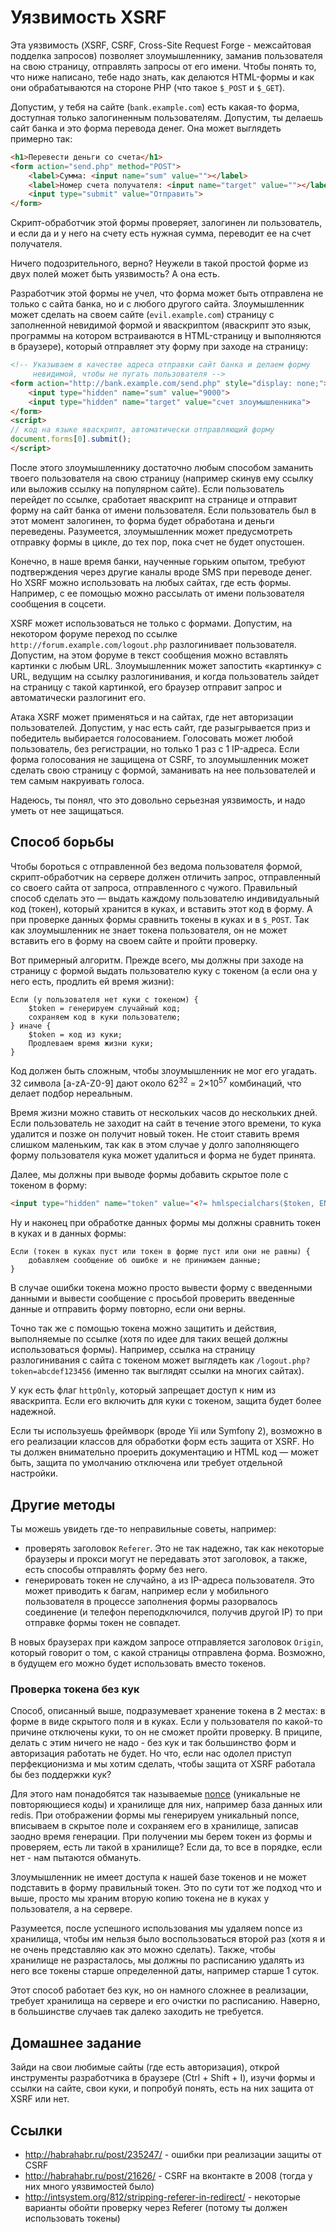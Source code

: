 # Уязвимость XSRF

Эта уязвимость (XSRF, CSRF, Cross-Site Request Forge - межсайтовая подделка запросов) позволяет злоумышленнику, заманив пользователя на свою страницу, отправлять запросы от его имени. Чтобы понять то, что ниже написано, тебе надо знать, как делаются HTML-формы и как они обрабатываются на стороне PHP (что такое `$_POST` и `$_GET`).

Допустим, у тебя на сайте (`bank.example.com`) есть какая-то форма, доступная только залогиненным пользователям. Допустим, ты делаешь сайт банка и это форма перевода денег. Она может выглядеть примерно так: 

```html
<h1>Перевести деньги со счета</h1>
<form action="send.php" method="POST">
    <label>Сумма: <input name="sum" value=""></label>
    <label>Номер счета получателя: <input name="target" value=""></label>
    <input type="submit" value="Отправить">
</form>
```

Скрипт-обработчик этой формы проверяет, залогинен ли пользователь, и если да и у него на счету есть нужная сумма, переводит ее на счет получателя.

Ничего подозрительного, верно? Неужели в такой простой форме из двух полей может быть уязвимость? А она есть.

Разработчик этой формы не учел, что форма может быть отправлена не только с сайта банка, но и с любого другого сайта. Злоумышленник может сделать на своем сайте (`evil.example.com`) страницу с заполненной невидимой формой и яваскриптом (яваскрипт это язык, программы на котором встраиваются в HTML-страницу и выполняются в браузере), который отправляет эту форму при заходе на страницу:

```html
<!-- Указываем в качестве адреса отправки сайт банка и делаем форму 
     невидимой, чтобы не пугать пользователя -->
<form action="http://bank.example.com/send.php" style="display: none;">
    <input type="hidden" name="sum" value="9000">
    <input type="hidden" name="target" value="счет злоумышленника">
</form>
<script>
// код на языке яваскрипт, автоматически отправляющий форму
document.forms[0].submit();
</script>
```

После этого злоумышленнику достаточно любым способом заманить твоего пользователя на свою страницу (например скинув ему ссылку или выложив ссылку на популярном сайте). Если пользователь перейдет по ссылке, сработает яваскрипт на странице и отправит форму на сайт банка от имени пользователя. Если пользователь был в этот момент залогинен, то форма будет обработана и деньги переведены. Разумеется, злоумышленник может предусмотреть отправку формы в цикле, до тех пор, пока счет не будет опустошен.

Конечно, в наше время банки, наученные горьким опытом, требуют подтверждения через другие каналы вроде SMS при переводе денег. Но XSRF можно использовать на любых сайтах, где есть формы. Например, с ее помощью можно рассылать от имени пользователя сообщения в соцсети.

XSRF может использоваться не только с формами. Допустим, на некотором форуме переход по ссылке `http://forum.example.com/logout.php` разлогинивает пользователя. Допустим, на этом форуме в текст сообщения можно вставлять картинки с любым URL. Злоумышленник может запостить «картинку» с URL, ведущим на ссылку разлогинивания, и когда пользователь зайдет на страницу с такой картинкой, его браузер отправит запрос и автоматически разлогинит его.

Атака XSRF может применяться и на сайтах, где нет авторизации пользователей. Допустим, у нас есть сайт, где разыгрывается приз и победитель выбирается голосованием. Голосовать может любой пользователь, без регистрации, но только 1 раз с 1 IP-адреса. Если форма голосования не защищена от CSRF, то злоумышленник может сделать свою страницу с формой, заманивать на нее пользователей и тем самым накруивать голоса.

Надеюсь, ты понял, что это довольно серьезная уязвимость, и надо уметь от нее защищаться. 

## Способ борьбы

Чтобы бороться с отправленной без ведома пользователя формой, скрипт-обработчик на сервере должен отличить запрос, отправленный со своего сайта от запроса, отправленного с чужого. Правильный способ сделать это — выдать каждому пользователю индивидуальный код (токен), который хранится в куках, и вставить этот код в форму. А при проверке данных формы сравнить токены в куках и в `$_POST`. Так как злоумышленник не знает токена пользователя, он не может вставить его в форму на своем сайте и пройти проверку. 

Вот примерный алгоритм. Прежде всего, мы должны при заходе на страницу с формой выдать пользователю куку с токеном (а если она у него есть, продлить ей время жизни):

```
Если (у пользователя нет куки с токеном) {
    $token = генерируем случайный код;
    сохраняем код в куки пользователю;
} иначе {
    $token = код из куки;
    Продлеваем время жизни куки;
}
```

Код должен быть сложным, чтобы злоумышленник не мог его угадать. 32 символа [a-zA-Z0-9] дают около 62<sup>32</sup> = 2×10<sup>57</sup> комбинаций, что делает подбор нереальным.

Время жизни можно ставить от нескольких часов до нескольких дней. Если пользователь не заходит на сайт в течение этого времени, то кука удалится и позже он получит новый токен. Не стоит ставить время слишком маленьким, так как в этом случае у долго заполняющего форму пользователя кука может удалиться и форма не будет принята.

Далее, мы должны при выводе формы добавить скрытое поле с токеном в форму:

```html
<input type="hidden" name="token" value="<?= hmlspecialchars($token, ENT_QUOTES) ?>">
```

Ну и наконец при обработке данных формы мы должны сравнить токен в куках и в данных формы:

```
Если (токен в куках пуст или токен в форме пуст или они не равны) {
    добавляем сообщение об ошибке и не принимаем данные;
}
```

В случае ошибки токена можно просто вывести форму с введенными данными и вывести сообщение с просьбой проверить введенные данные и отправить форму повторно, если они верны. 

Точно так же с помощью токена можно защитить и действия, выполняемые по ссылке (хотя по идее для таких вещей должны использоваться формы). Например, ссылка на страницу разлогинивания с сайта с токеном может выглядеть как `/logout.php?token=abcdef123456` (именно так выглядят ссылки на многих сайтах).

У кук есть флаг `httpOnly`, который запрещает доступ к ним из яваскрипта. Если его включить для куки с токеном, защита будет более надежной.

Если ты используешь фреймворк (вроде Yii или Symfony 2), возможно в его реализации классов для обработки форм есть защита от XSRF. Но ты должен внимательно проерить документацию и HTML код — может быть, защита по умолчанию отключена или требует отдельной настройки.

## Другие методы

Ты можешь увидеть где-то неправильные советы, например: 

- проверять заголовок `Referer`. Это не так надежно, так как некоторые браузеры и прокси могут не передавать этот заголовок, а также, есть способы отправлять форму без него.
- генерировать токен не случайно, а из IP-адреса пользователя. Это может приводить к багам, например если у мобильного пользователя в процессе заполнения формы разорвалось соединение (и телефон переподключился, получив другой IP) то при отправке формы токен не совпадет.

В новых браузерах при каждом запросе отправляется заголовок `Origin`, который говорит о том, с какой страницы отправлена форма. Возможно, в будущем его можно будет использовать вместо токенов.

### Проверка токена без кук

Способ, описанный выше, подразумевает хранение токена в 2 местах: в форме в виде скрытого поля и в куках. Если у пользователя по какой-то причине отключены куки, то он не сможет пройти проверку. В приципе, делать с этим ничего не надо - без кук и так большинство форм и авторизация работать не будет. Но что, если нас одолел приступ перфекционизма и мы хотим сделать, чтобы защита от XSRF работала бы без поддержки кук? 

Для этого нам понадобятся так называемые [nonce](https://ru.wikipedia.org/wiki/Nonce) (уникальные не повторяющиеся коды) и хранилище для них, например база данных или redis. При отображении формы мы генерируем уникальный nonce, вписываем в скрытое поле и сохраняем его в хранилище, записав заодно время генерации. При получении мы берем токен из формы и проверяем, есть ли такой в хранилище? Если да, то все в порядке, если нет - нам пытаются обмануть. 

Злоумышленник не имеет доступа к нашей базе токенов и не может подставить в форму правильный токен. Это по сути тот же подход что и выше, просто мы храним вторую копию токена не в куках у пользователя, а на сервере.

Разумеется, после успешного использования мы удаляем nonce из хранилища, чтобы им нельзя было воспользоваться второй раз (хотя я и не очень представляю как это можно сделать). Также, чтобы хранилище не разрасталось, мы должны по расписанию удалять из него все токены старше определенной даты, например старше 1 суток. 

Этот способ работает без кук, но он намного сложнее в реализации, требует хранилища на сервере и его очистки по расписанию. Наверно, в большинстве случаев так далеко заходить не требуется.

## Домашнее задание

Зайди на свои любимые сайты (где есть авторизация), открой инструменты разработчика в браузере (Ctrl + Shift + I), изучи формы и ссылки на сайте, свои куки, и попробуй понять, есть на них защита от XSRF или нет.

## Ссылки

- http://habrahabr.ru/post/235247/ - ошибки при реализации защиты от CSRF
- http://habrahabr.ru/post/21626/ - CSRF на вконтакте в 2008 (тогда у них много уязвимостей было)
- http://intsystem.org/812/stripping-referer-in-redirect/ - некоторые варианты обойти проверку через Referer (потому ты должен использовать токены)
